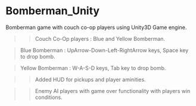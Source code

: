 # Bomberman_Unity
Bomberman game with couch co-op players using Unity3D Game engine.


>> Couch Co-Op players : Blue and Yellow Bomberman.


   >Blue Bomberman : UpArrow-Down-Left-RightArrow keys, Space key to drop bomb.
   
   >Yellow Bomberman : W-A-S-D keys, Tab key to drop bomb.

>> Added HUD for pickups and player aminities.

>> Enemy AI players with game over functionality with players win conditions.